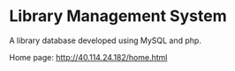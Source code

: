 # Library Management System

A library database developed using MySQL and php.

Home page: http://40.114.24.182/home.html
